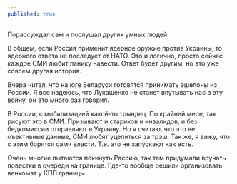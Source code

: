 ```yaml
---
published: true
---
```


Порассуждал сам и послушал других умных людей.

В общем, если Россия применит ядерное оружие против Украины, то ядерного ответа не последует от НАТО.
Это и логично, просто сейчас каждое СМИ любит панику навести.
Ответ будет другим, но это уже совсем другая история.

Вчера читал, что на юге Беларуси готовятся принимать эшелоны из России.
Я все надеюсь, что Лукашенко не станет впутывать нас в эту войну, он это много раз говорил.

В России, с мобилизацией какой-то трындец. По крайней мере, так рисуют это в СМИ.
Призывают и стариков и инвалидов, и без бедкомиссии отправляют в Украину.
Но я считаю, что это не оъективные данные, СМИ любят уцепиться за трэш.
Так же, я вижу, что с этим борятся сами власти. Т.е. это не запускают как есть.

Очень многие пытаются покинуть Рассию, так там придумали вручать повестки в очереди на границе.
Где-то вообще решили организовать венкомат у КПП границы.
